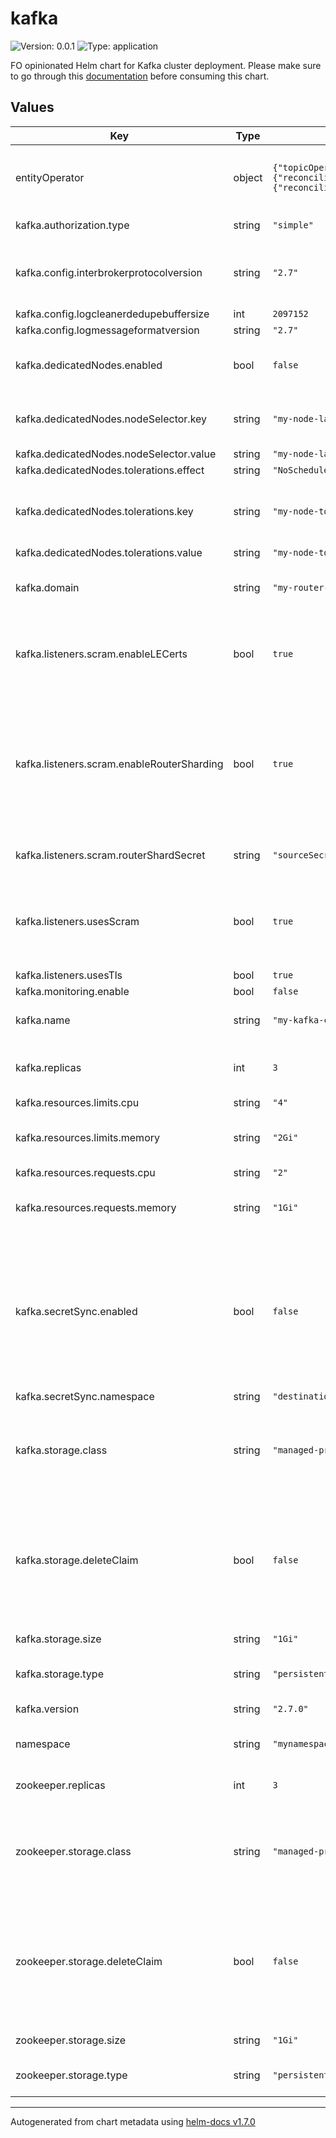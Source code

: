 # kafka

![Version: 0.0.1](https://img.shields.io/badge/Version-0.0.1-informational?style=flat-square) ![Type: application](https://img.shields.io/badge/Type-application-informational?style=flat-square)

FO opinionated Helm chart for Kafka cluster deployment. Please make sure to go through this [documentation](https://docs.fusionoperate.io/docs/data_services/kafka/kass-2.0/provisioning/kafkacluster/) before consuming this chart.

## Values

| Key | Type | Default | Description |
|-----|------|---------|-------------|
| entityOperator | object | `{"topicOperator":{"reconciliationIntervalSeconds":60,"rootLoggerlevel":"INFO"},"userOperator":{"reconciliationIntervalSeconds":60,"rootLoggerlevel":"INFO"}}` | Entity operator properties - keep it default |
| kafka.authorization.type | string | `"simple"` | Keep it default |
| kafka.config.interbrokerprotocolversion | string | `"2.7"` | kafka config properties - keep it default |
| kafka.config.logcleanerdedupebuffersize | int | `2097152` |  |
| kafka.config.logmessageformatversion | string | `"2.7"` |  |
| kafka.dedicatedNodes.enabled | bool | `false` | Set this to true to use dedicated nodes |
| kafka.dedicatedNodes.nodeSelector.key | string | `"my-node-label"` | Set the appropriate node key and labels |
| kafka.dedicatedNodes.nodeSelector.value | string | `"my-node-labelvalue"` |  |
| kafka.dedicatedNodes.tolerations.effect | string | `"NoSchedule"` |  |
| kafka.dedicatedNodes.tolerations.key | string | `"my-node-tolerationkey"` | Set the appropriate toleration key and value |
| kafka.dedicatedNodes.tolerations.value | string | `"my-node-tolerationvalue"` |  |
| kafka.domain | string | `"my-router-shard-domain"` | Router shard domain name |
| kafka.listeners.scram.enableLECerts | bool | `true` | Set to true if u want to use a LE certificate for this listener |
| kafka.listeners.scram.enableRouterSharding | bool | `true` | if set to true, the specified domain name will be used in router sharding for creating listner routes |
| kafka.listeners.scram.routerShardSecret | string | `"sourceSecret"` | Name of the tls secret of router shard |
| kafka.listeners.usesScram | bool | `true` | Set this to true always as we want to use scram based listener |
| kafka.listeners.usesTls | bool | `true` |  |
| kafka.monitoring.enable | bool | `false` |  |
| kafka.name | string | `"my-kafka-cluster"` | Name of the kafka cluster |
| kafka.replicas | int | `3` | Number of kafka broker replicas |
| kafka.resources.limits.cpu | string | `"4"` |  |
| kafka.resources.limits.memory | string | `"2Gi"` | kafka container resource limits |
| kafka.resources.requests.cpu | string | `"2"` |  |
| kafka.resources.requests.memory | string | `"1Gi"` | kafka container resource requests |
| kafka.secretSync.enabled | bool | `false` | if set to true, broker CA cert will be synched to namespace provided (set to false if using LE certs as you dont need trust store) |
| kafka.secretSync.namespace | string | `"destinationNamespace"` |  |
| kafka.storage.class | string | `"managed-premium"` | Do not change this value if using "persistent-claim" type storage |
| kafka.storage.deleteClaim | bool | `false` | When set this value to true the PVC claims will be deleted upon deletion of the kafka cluster |
| kafka.storage.size | string | `"1Gi"` | kafka storage size |
| kafka.storage.type | string | `"persistent-claim"` | Set the type of [kafka storage](https://docs.fusionoperate.io/docs/data_services/kafka/kass-2.0/provisioning/storage/) |
| kafka.version | string | `"2.7.0"` | kafka version |
| namespace | string | `"mynamespace"` | Namespace of the kafka cluster |
| zookeeper.replicas | int | `3` | Number of zookeeper replicas |
| zookeeper.storage.class | string | `"managed-premium"` | Do not change this value if using "persistent-claim" type storage |
| zookeeper.storage.deleteClaim | bool | `false` | When set this value to true the PVC claims will be deleted upon deletion of the kafka cluster |
| zookeeper.storage.size | string | `"1Gi"` | Zookeper storage size |
| zookeeper.storage.type | string | `"persistent-claim"` | Set the type of [zookeper storage](https://docs.fusionoperate.io/docs/data_services/kafka/kass-2.0/provisioning/storage/) |

----------------------------------------------
Autogenerated from chart metadata using [helm-docs v1.7.0](https://github.com/norwoodj/helm-docs/releases/v1.7.0)
